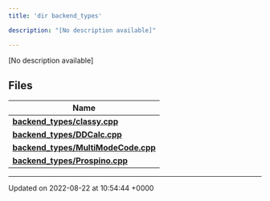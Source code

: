 ```yaml
---
title: 'dir backend_types'

description: "[No description available]"

---
```







[No description available]

## Files

| Name           |
| -------------- |
| **[backend_types/classy.cpp](/documentation/code/gambit_2-2/files/classy_8cpp/#file-classy.cpp)**  |
| **[backend_types/DDCalc.cpp](/documentation/code/gambit_2-2/files/ddcalc_8cpp/#file-ddcalc.cpp)**  |
| **[backend_types/MultiModeCode.cpp](/documentation/code/gambit_2-2/files/multimodecode_8cpp/#file-multimodecode.cpp)**  |
| **[backend_types/Prospino.cpp](/documentation/code/gambit_2-2/files/prospino_8cpp/#file-prospino.cpp)**  |






-------------------------------

Updated on 2022-08-22 at 10:54:44 +0000
